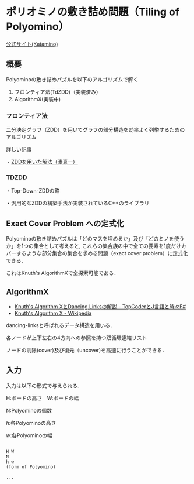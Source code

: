 # ポリオミノの敷き詰め問題（Tiling of Polyomino）

[公式サイト(Katamino)](https://www.assiston.co.jp/2659)


## 概要
Polyominoの敷き詰めパズルを以下のアルゴリズムで解く

1. フロンティア法(TdZDD)（実装済み）
2. AlgorithmX(実装中)

### フロンティア法
二分決定グラフ（ZDD）を用いてグラフの部分構造を効率よく列挙するためのアルゴリズム

詳しい記事

・[ZDDを用いた解法（湊真一）](https://ipsj.ixsq.nii.ac.jp/ej/?action=repository_uri&item_id=185701&file_id=1&file_no=1)

### TDZDD
・Top-Down-ZDDの略

・汎用的なZDDの構築手法が実装されているC++のライブラリ


## Exact Cover Problem への定式化

Polyominoの敷き詰めパズルは「どのマスを埋めるか」及び「どのミノを使うか」を1つの集合として考えると,
これらの集合族の中で全ての要素を1度だけカバーするような部分集合の集合を求める問題（exact cover problem）に定式化できる．

これはKnuth's AlgorithmXで全探索可能である．


## AlgorithmX

* [Knuth's Algorithm XとDancing Linksの解説 - TopCoderとJ言語と時々F#](http://d.hatena.ne.jp/JAPLJ/20090902/1251901464)
* [Knuth's Algorithm X - Wikipedia](https://en.wikipedia.org/wiki/Knuth%27s_Algorithm_X)

dancing-linksと呼ばれるデータ構造を用いる．

各ノードが上下左右の4方向への参照を持つ双循環連結リスト

ノードの削除(cover)及び復元（uncover)を高速に行うことができる．

## 入力
入力は以下の形式で与えられる.

H:ボードの高さ　W:ボードの幅

N:Polyominoの個数  

$h$:各Polyominoの高さ  

$w$:各Polyominoの幅 

```

H W
N
h w
(form of Polyomino)

...

```


